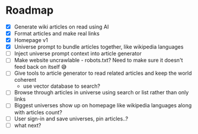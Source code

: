 # Roadmap

- [x] Generate wiki articles on read using AI
- [x] Format articles and make real links
- [x] Homepage v1
- [x] Universe prompt to bundle articles together, like wikipedia languages
- [  ] Inject universe prompt context into article generator
- [  ] Make website uncrawlable - robots.txt? Need to make sure it doesn't feed back on itself 😅
- [  ] Give tools to article generator to read related articles and keep the world coherent
   - use vector database to search?
- [  ] Browse through articles in universe using search or list rather than only links
- [  ] Biggest universes show up on homepage like wikipedia languages along with articles count?
- [  ] User sign-in and save universes, pin articles..?
- [  ] what next?
